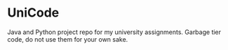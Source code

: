 # UniCode
Java and Python project repo for my university assignments.
Garbage tier code, do not use them for your own sake.
